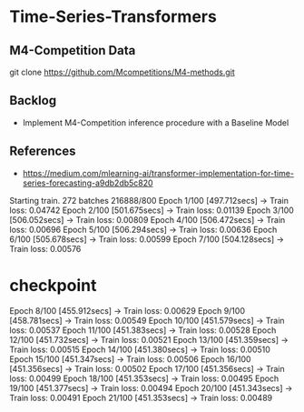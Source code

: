 # Time-Series-Transformers




## M4-Competition Data
git clone https://github.com/Mcompetitions/M4-methods.git 


## Backlog

- Implement M4-Competition inference procedure with a Baseline Model

## References
- https://medium.com/mlearning-ai/transformer-implementation-for-time-series-forecasting-a9db2db5c820



Starting train. 272 batches 216888/800
Epoch 1/100 [497.712secs] -> Train loss: 0.04742
Epoch 2/100 [501.675secs] -> Train loss: 0.01139
Epoch 3/100 [506.052secs] -> Train loss: 0.00809
Epoch 4/100 [506.472secs] -> Train loss: 0.00696
Epoch 5/100 [506.294secs] -> Train loss: 0.00636
Epoch 6/100 [505.678secs] -> Train loss: 0.00599
Epoch 7/100 [504.128secs] -> Train loss: 0.00576
# checkpoint
Epoch 8/100 [455.912secs] -> Train loss:  0.00629
Epoch 9/100 [458.781secs] -> Train loss:  0.00549
Epoch 10/100 [451.579secs] -> Train loss: 0.00537
Epoch 11/100 [451.383secs] -> Train loss: 0.00528
Epoch 12/100 [451.732secs] -> Train loss: 0.00521
Epoch 13/100 [451.359secs] -> Train loss: 0.00515
Epoch 14/100 [451.380secs] -> Train loss: 0.00510
Epoch 15/100 [451.347secs] -> Train loss: 0.00506
Epoch 16/100 [451.356secs] -> Train loss: 0.00502
Epoch 17/100 [451.356secs] -> Train loss: 0.00499
Epoch 18/100 [451.353secs] -> Train loss: 0.00495
Epoch 19/100 [451.377secs] -> Train loss: 0.00494
Epoch 20/100 [451.343secs] -> Train loss: 0.00491
Epoch 21/100 [451.353secs] -> Train loss: 0.00489

